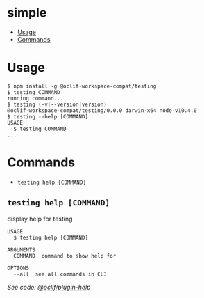 simple
======

<!-- toc -->
* [Usage](#usage)
* [Commands](#commands)
<!-- tocstop -->
# Usage
<!-- usage -->
```sh-session
$ npm install -g @oclif-workspace-compat/testing
$ testing COMMAND
running command...
$ testing (-v|--version|version)
@oclif-workspace-compat/testing/0.0.0 darwin-x64 node-v10.4.0
$ testing --help [COMMAND]
USAGE
  $ testing COMMAND
...
```
<!-- usagestop -->
# Commands
<!-- commands -->
* [`testing help [COMMAND]`](#testing-help-command)

## `testing help [COMMAND]`

display help for testing

```
USAGE
  $ testing help [COMMAND]

ARGUMENTS
  COMMAND  command to show help for

OPTIONS
  --all  see all commands in CLI
```

_See code: [@oclif/plugin-help](https://github.com/oclif/plugin-help/blob/v2.0.5/src/commands/help.ts)_
<!-- commandsstop -->
